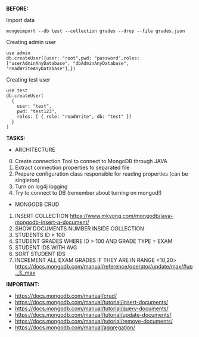 **BEFORE:**

Import data
```
mongoimport --db test --collection grades --drop --file grades.json
```
Creating admin user
```
use admin
db.createUser({user: "root",pwd: "password",roles: ["userAdminAnyDatabase", "dbAdminAnyDatabase", "readWriteAnyDatabase"],})
```
Creating test user
```
use test
db.createUser(
  {
    user: "test",
    pwd: "test123",
    roles: [ { role: "readWrite", db: "test" }]
  }
)
```

**TASKS:**

* ARCHITECTURE
0. Create connection Tool to connect to MongoDB through JAVA
1. Extract connection properties to separated file
2. Prepare configuration class responsible for reading properties (can be singleton)
3. Turn on log4j logging
4. Try to connect to DB (remember about turning on mongod!)

* MONGODB CRUD
1. INSERT COLLECTION
https://www.mkyong.com/mongodb/java-mongodb-insert-a-document/
2. SHOW DOCUMENTS NUMBER INSIDE COLLECTION
3. STUDENTS ID > 100
4. STUDENT GRADES WHERE ID > 100 AND GRADE TYPE = EXAM
5. STUDENT IDS WITH AVG
6. SORT STUDENT IDS
7. INCREMENT ALL EXAM GRADES IF THEY ARE IN RANGE <10,20>
https://docs.mongodb.com/manual/reference/operator/update/max/#up._S_max

**IMPORTANT:**
* https://docs.mongodb.com/manual/crud/
* https://docs.mongodb.com/manual/tutorial/insert-documents/
* https://docs.mongodb.com/manual/tutorial/query-documents/
* https://docs.mongodb.com/manual/tutorial/update-documents/
* https://docs.mongodb.com/manual/tutorial/remove-documents/
* https://docs.mongodb.com/manual/aggregation/